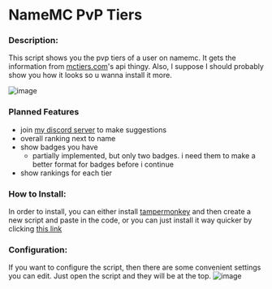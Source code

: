 # NameMC PvP Tiers

### Description:
This script shows you the pvp tiers of a user on namemc. It gets the information from [mctiers.com](mctiers.com)'s api thingy. Also, I suppose I should probably show you how it looks so u wanna install it more.

![image](https://github.com/AlphaLeoli/NameMC-PvP-Tiers/assets/111104533/2132f764-7cc9-49e4-bae4-e40075956f34)

### Planned Features
- join [my discord server](https://discord.gg/hZNyQE3nJy) to make suggestions
- overall ranking next to name
- show badges you have
    - partially implemented, but only two badges. i need them to make a better format for badges before i continue
- show rankings for each tier

### How to Install:
In order to install, you can either install [tampermonkey](https://www.tampermonkey.net) and then create a new script and paste in the code, or you can just install it way quicker by clicking [this link](https://greasyfork.org/en/scripts/499332-namemc-pvp-tiers-display)

### Configuration:
If you want to configure the script, then there are some convenient settings you can edit. Just open the script and they will be at the top.
![image](https://github.com/AlphaLeoli/NameMC-PvP-Tiers/assets/111104533/5bbd9c2e-6f5c-409d-a22e-8d16c78aee0e)
